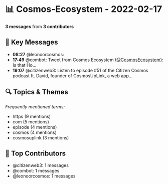 # 📊 Cosmos-Ecosystem - 2022-02-17
**3 messages** from **3 contributors**

## 💬 Key Messages
- **08:27** @leonoorcosmos: 
- **17:49** @combot: Tweet from Cosmos Ecosystem ([@CosmosEcosystem](https://twitter.com/CosmosEcosystem)):
Is that Ho...
- **19:07** @citizenweb3: Listen to episode #51 of the Citizen Cosmos podcast ft. David, founder of CosmosUpLink, a web app...

## 🔍 Topics & Themes
*Frequently mentioned terms:*
- https (9 mentions)
- com (5 mentions)
- episode (4 mentions)
- cosmos (4 mentions)
- cosmosuplink (3 mentions)

## 👥 Top Contributors
- @citizenweb3: 1 messages
- @combot: 1 messages
- @leonoorcosmos: 1 messages